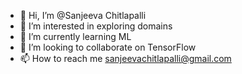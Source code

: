 - 👋 Hi, I’m @Sanjeeva Chitlapalli
- 👀 I’m interested in exploring domains
- 🌱 I’m currently learning ML
- 💞️ I’m looking to collaborate on TensorFlow
- 📫 How to reach me sanjeevachitlapalli@gmail.com

<!---
Chitlapalli/Chitlapalli is a ✨ special ✨ repository because its `README.md` (this file) appears on your GitHub profile.
You can click the Preview link to take a look at your changes.
--->
